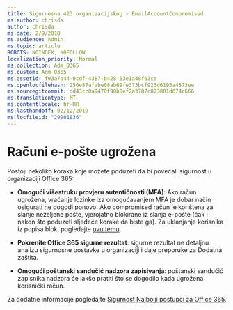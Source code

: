 ```yaml
---
title: Sigurnosna 423 organizacijskog - EmailAccountCompromised
ms.author: chrisda
author: chrisda
ms.date: 2/9/2018
ms.audience: Admin
ms.topic: article
ROBOTS: NOINDEX, NOFOLLOW
localization_priority: Normal
ms.collection: Adm_O365
ms.custom: Adm_O365
ms.assetid: f93a7a44-0cdf-4387-b428-53e1a48f63ce
ms.openlocfilehash: 250e87afabe08ab69fe373bcf923d6193a4573ee
ms.sourcegitcommit: dd43cc0a9470f98b8ef2a3787c823801d674c666
ms.translationtype: MT
ms.contentlocale: hr-HR
ms.lasthandoff: 02/12/2019
ms.locfileid: "29901836"
---
```

# <a name="compromised-email-accounts"></a>Računi e-pošte ugrožena

Postoji nekoliko koraka koje možete poduzeti da bi povećali sigurnost u organizaciji Office 365:
  
- **Omogući višestruku provjeru autentičnosti (MFA)**: Ako račun ugrožena, vraćanje lozinke iza omogućavanjem MFA je dobar način osigurati ne dogodi ponovo. Ako compromised račun je korištena za slanje neželjene pošte, vjerojatno blokirane iz slanja e-pošte (čak i nakon što poduzeti sljedeće korake da biste ga). Za uklanjanje korisnika iz popisa blok, pogledajte [ovu temu](https://technet.microsoft.com/library/ms.exch.eac.actioncenter.aspx).
    
- **Pokrenite Office 365 sigurne rezultat**: sigurne rezultat ne detaljnu analizu sigurnosne postavke u organizaciji i daje preporuke za Dodatna zaštita.
    
- **Omogući poštanski sandučić nadzora zapisivanja**: poštanski sandučić zapisnika nadzora će lakše pratiti što se dogodilo kada ugrožena korisnički račun.
    
Za dodatne informacije pogledajte [Sigurnost Najbolji postupci za Office 365](https://support.office.com/article/9295e396-e53d-49b9-ae9b-0b5828cdedc3.aspx).
  

